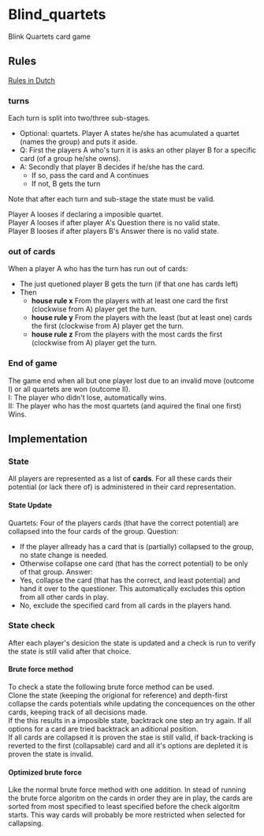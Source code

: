 # Blind_quartets
Blink Quartets card game

## Rules
[Rules in Dutch](https://pyth.eu/blind-kwartetten)

### turns
Each turn is split into two/three sub-stages.
- Optional: quartets. Player A states he/she has acumulated a quartet (names the group) and puts it aside.
- Q: First the players A who's turn it is asks an other player B for a specific card (of a group he/she owns). 
- A: Secondly that player B decides if he/she has the card.
  - If so, pass the card and A continues
  - If not, B gets the turn

Note that after each turn and sub-stage the state must be valid. 

Player A looses if declaring a imposible quartet.  
Player A looses if after player A's Question there is no valid state.  
Player B looses if after players B's Answer there is no valid state.  

### out of cards
When a player A who has the turn has run out of cards:
- The just quetioned player B gets the turn (if that one has cards left)
- Then
  - **house rule x** From the players with at least one card the first (clockwise from A) player get the turn.
  - **house rule y** From the players with the least (but at least one) cards the first (clockwise from A) player get the turn.
  - **house rule z** From the players with the most cards the first (clockwise from A) player get the turn.

### End of game
The game end when all but one player lost due to an invalid move (outcome I) or all quartets are won (outcome II).  
I: The player who didn't lose, automatically wins.  
II: The player who has the most quartets (and aquired the final one first) Wins.

## Implementation

### State
All players are represented as a list of **cards**. For all these cards their potential (or lack there of) is administered in their card representation.

#### State Update
Quartets: Four of the players cards (that have the correct potential) are collapsed into the four cards of the group.
Question:
- If the player allready has a card that is (partially) collapsed to the group, no state change is needed.
- Otherwise collapse one card (that has the correct potential) to be only of that group.
Answer:
- Yes, collapse the card (that has the correct, and least potential) and hand it over to the questioner. This automatically excludes this option from all other cards in play.
- No, exclude the specified card from all cards in the players hand.

### State check
After each player's desicion the state is updated and a check is run to verify the state is still valid after that choice.

#### Brute force method
To check a state the following brute force method can be used.  
Clone the state (keeping the origional for reference) and depth-first collapse the cards potentials while updating the concequences on the other cards, keeping track of all decisions made.  
If the this results in a imposible state, backtrack one step an try again. If all options for a card are tried backtrack an aditional position.  
If all cards are collapsed it is proven the stae is still valid, if back-tracking is reverted to the first (collapsable) card and all it's options are depleted it is proven the state is invalid.

#### Optimized brute force
Like the normal brute force method with one addition. In stead of running the brute force algoritm on the cards in order they are in play, the cards are sorted from most specified to least specified before the check algoritm starts. This way cards will probably be more restricted when selected for callapsing.
